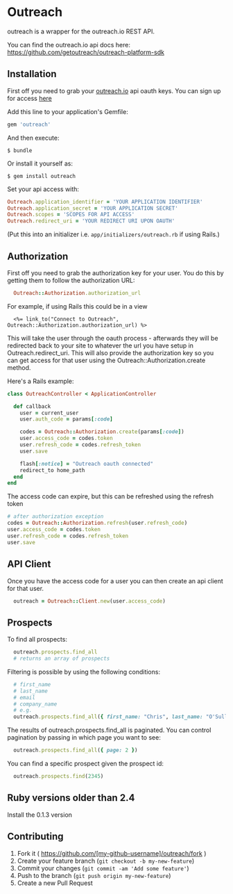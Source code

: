 # Outreach

outreach is a wrapper for the outreach.io REST API.

You can find the outreach.io api docs here: https://github.com/getoutreach/outreach-platform-sdk

## Installation

First off you need to grab your [outreach.io](https://www.outreach.io) api oauth keys. You can sign up for access [here](http://goo.gl/forms/RWk35DeZAK)

Add this line to your application's Gemfile:

```ruby
gem 'outreach'
```

And then execute:

    $ bundle

Or install it yourself as:

    $ gem install outreach

Set your api access with:
```ruby
Outreach.application_identifier = 'YOUR APPLICATION IDENTIFIER'
Outreach.application_secret = 'YOUR APPLICATION SECRET'
Outreach.scopes = 'SCOPES FOR API ACCESS'
Outreach.redirect_uri = 'YOUR REDIRECT URI UPON OAUTH'
```
(Put this into an initializer i.e. ```app/initializers/outreach.rb``` if using Rails.)

## Authorization
First off you need to grab the authorization key for your user. You do this by getting them to follow the authorization URL:
```ruby
  Outreach::Authorization.authorization_url
```

For example, if using Rails this could be in a view
```
  <%= link_to("Connect to Outreach", Outreach::Authorization.authorization_url) %>
```

This will take the user through the oauth process - afterwards they will be redirected back to your site to whatever the url you have setup in Outreach.redirect_uri.  This will also provide the authorization key so you can get access for that user using the Outreach::Authorization.create method.

Here's a Rails example:

```ruby
class OutreachController < ApplicationController

  def callback
    user = current_user
    user.auth_code = params[:code]

    codes = Outreach::Authorization.create(params[:code])
    user.access_code = codes.token
    user.refresh_code = codes.refresh_token
    user.save

    flash[:notice] = "Outreach oauth connected"
    redirect_to home_path
  end
end
```

The access code can expire, but this can be refreshed using the refresh token

```ruby
# after authorization exception
codes = Outreach::Authorization.refresh(user.refresh_code)
user.access_code = codes.token
user.refresh_code = codes.refresh_token
user.save
```

## API Client
Once you have the access code for a user you can then create an api client for that user.
```ruby
  outreach = Outreach::Client.new(user.access_code)
```

## Prospects
To find all prospects:
```ruby
  outreach.prospects.find_all
  # returns an array of prospects
```

Filtering is possible by using the following conditions:
```ruby
  # first_name
  # last_name
  # email
  # company_name
  # e.g.
  outreach.prospects.find_all({ first_name: "Chris", last_name: "O'Sullivan" })
```

The results of outreach.prospects.find_all is paginated. You can control pagination by passing in which page you want to see:
```ruby
  outreach.prospects.find_all({ page: 2 })
```

You can find a specific prospect given the prospect id:
```ruby
  outreach.prospects.find(2345)
```

## Ruby versions older than 2.4
Install the 0.1.3 version

## Contributing

1. Fork it ( https://github.com/[my-github-username]/outreach/fork )
2. Create your feature branch (`git checkout -b my-new-feature`)
3. Commit your changes (`git commit -am 'Add some feature'`)
4. Push to the branch (`git push origin my-new-feature`)
5. Create a new Pull Request
